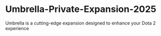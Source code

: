 # Umbrella-Private-Expansion-2025
Umbrella is a cutting-edge expansion designed to enhance your Dota 2 experience
